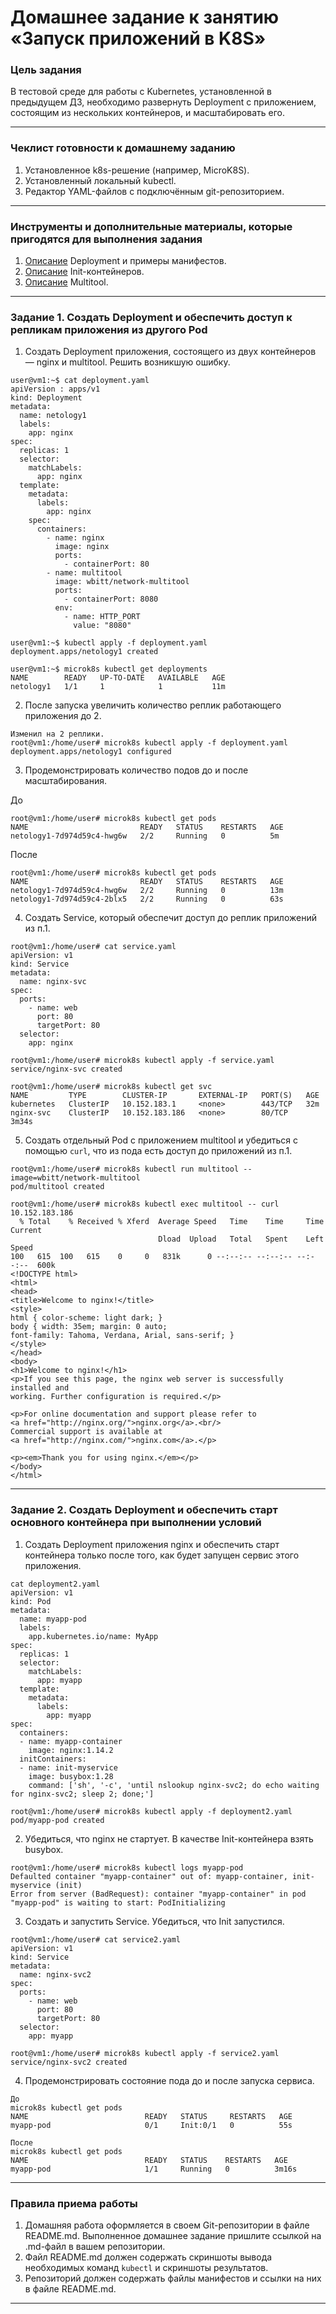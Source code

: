 # Домашнее задание к занятию «Запуск приложений в K8S»

### Цель задания

В тестовой среде для работы с Kubernetes, установленной в предыдущем ДЗ, необходимо развернуть Deployment с приложением, состоящим из нескольких контейнеров, и масштабировать его.

------

### Чеклист готовности к домашнему заданию

1. Установленное k8s-решение (например, MicroK8S).
2. Установленный локальный kubectl.
3. Редактор YAML-файлов с подключённым git-репозиторием.

------

### Инструменты и дополнительные материалы, которые пригодятся для выполнения задания

1. [Описание](https://kubernetes.io/docs/concepts/workloads/controllers/deployment/) Deployment и примеры манифестов.
2. [Описание](https://kubernetes.io/docs/concepts/workloads/pods/init-containers/) Init-контейнеров.
3. [Описание](https://github.com/wbitt/Network-MultiTool) Multitool.

------

### Задание 1. Создать Deployment и обеспечить доступ к репликам приложения из другого Pod

1. Создать Deployment приложения, состоящего из двух контейнеров — nginx и multitool. Решить возникшую ошибку.

```
user@vm1:~$ cat deployment.yaml
apiVersion : apps/v1
kind: Deployment
metadata:
  name: netology1
  labels:
    app: nginx
spec:
  replicas: 1
  selector:
    matchLabels:
      app: nginx
  template:
    metadata:
      labels:
        app: nginx
    spec:
      containers:
        - name: nginx
          image: nginx
          ports:
            - containerPort: 80
        - name: multitool
          image: wbitt/network-multitool
          ports:
            - containerPort: 8080
          env:
            - name: HTTP_PORT
              value: "8080"
```
```
user@vm1:~$ kubectl apply -f deployment.yaml
deployment.apps/netology1 created

user@vm1:~$ microk8s kubectl get deployments
NAME        READY   UP-TO-DATE   AVAILABLE   AGE
netology1   1/1     1            1           11m
```

2. После запуска увеличить количество реплик работающего приложения до 2.

```
Изменил на 2 реплики.
root@vm1:/home/user# microk8s kubectl apply -f deployment.yaml
deployment.apps/netology1 configured
```

3. Продемонстрировать количество подов до и после масштабирования.

До
```
root@vm1:/home/user# microk8s kubectl get pods
NAME                         READY   STATUS    RESTARTS   AGE
netology1-7d974d59c4-hwg6w   2/2     Running   0          5m
```

После
```
root@vm1:/home/user# microk8s kubectl get pods
NAME                         READY   STATUS    RESTARTS   AGE
netology1-7d974d59c4-hwg6w   2/2     Running   0          13m
netology1-7d974d59c4-2blx5   2/2     Running   0          63s
```
4. Создать Service, который обеспечит доступ до реплик приложений из п.1.

```
root@vm1:/home/user# cat service.yaml
apiVersion: v1
kind: Service
metadata:
  name: nginx-svc
spec:
  ports:
    - name: web
      port: 80
      targetPort: 80
  selector:
    app: nginx
```
```
root@vm1:/home/user# microk8s kubectl apply -f service.yaml
service/nginx-svc created
```
```
root@vm1:/home/user# microk8s kubectl get svc
NAME         TYPE        CLUSTER-IP       EXTERNAL-IP   PORT(S)   AGE
kubernetes   ClusterIP   10.152.183.1     <none>        443/TCP   32m
nginx-svc    ClusterIP   10.152.183.186   <none>        80/TCP    3m34s
```

5. Создать отдельный Pod с приложением multitool и убедиться с помощью `curl`, что из пода есть доступ до приложений из п.1.

```
root@vm1:/home/user# microk8s kubectl run multitool --image=wbitt/network-multitool
pod/multitool created

root@vm1:/home/user# microk8s kubectl exec multitool -- curl 10.152.183.186
  % Total    % Received % Xferd  Average Speed   Time    Time     Time  Current
                                 Dload  Upload   Total   Spent    Left  Speed
100   615  100   615    0     0   831k      0 --:--:-- --:--:-- --:--:--  600k
<!DOCTYPE html>
<html>
<head>
<title>Welcome to nginx!</title>
<style>
html { color-scheme: light dark; }
body { width: 35em; margin: 0 auto;
font-family: Tahoma, Verdana, Arial, sans-serif; }
</style>
</head>
<body>
<h1>Welcome to nginx!</h1>
<p>If you see this page, the nginx web server is successfully installed and
working. Further configuration is required.</p>

<p>For online documentation and support please refer to
<a href="http://nginx.org/">nginx.org</a>.<br/>
Commercial support is available at
<a href="http://nginx.com/">nginx.com</a>.</p>

<p><em>Thank you for using nginx.</em></p>
</body>
</html>
```

------

### Задание 2. Создать Deployment и обеспечить старт основного контейнера при выполнении условий

1. Создать Deployment приложения nginx и обеспечить старт контейнера только после того, как будет запущен сервис этого приложения.

```
cat deployment2.yaml
apiVersion: v1
kind: Pod
metadata:
  name: myapp-pod
  labels:
    app.kubernetes.io/name: MyApp
spec:
  replicas: 1
  selector:
    matchLabels:
      app: myapp
  template:
    metadata:
      labels:
        app: myapp
spec:
  containers:
  - name: myapp-container
    image: nginx:1.14.2
  initContainers:
  - name: init-myservice
    image: busybox:1.28
    command: ['sh', '-c', 'until nslookup nginx-svc2; do echo waiting for nginx-svc2; sleep 2; done;']
```
```
root@vm1:/home/user# microk8s kubectl apply -f deployment2.yaml
pod/myapp-pod created
```
2. Убедиться, что nginx не стартует. В качестве Init-контейнера взять busybox.

```
root@vm1:/home/user# microk8s kubectl logs myapp-pod
Defaulted container "myapp-container" out of: myapp-container, init-myservice (init)
Error from server (BadRequest): container "myapp-container" in pod "myapp-pod" is waiting to start: PodInitializing

```

3. Создать и запустить Service. Убедиться, что Init запустился.

```
root@vm1:/home/user# cat service2.yaml
apiVersion: v1
kind: Service
metadata:
  name: nginx-svc2
spec:
  ports:
    - name: web
      port: 80
      targetPort: 80
  selector:
    app: myapp
```

```
root@vm1:/home/user# microk8s kubectl apply -f service2.yaml
service/nginx-svc2 created

```
4. Продемонстрировать состояние пода до и после запуска сервиса.

```
До
microk8s kubectl get pods
NAME                          READY   STATUS     RESTARTS   AGE
myapp-pod                     0/1     Init:0/1   0          55s

После
microk8s kubectl get pods
NAME                          READY   STATUS    RESTARTS   AGE
myapp-pod                     1/1     Running   0          3m16s
```
------

### Правила приема работы

1. Домашняя работа оформляется в своем Git-репозитории в файле README.md. Выполненное домашнее задание пришлите ссылкой на .md-файл в вашем репозитории.
2. Файл README.md должен содержать скриншоты вывода необходимых команд `kubectl` и скриншоты результатов.
3. Репозиторий должен содержать файлы манифестов и ссылки на них в файле README.md.

------